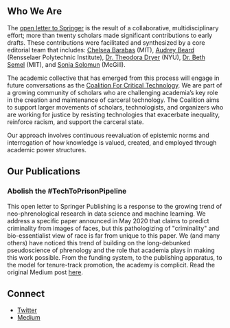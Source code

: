 ## Who We Are
The [open letter to
Springer](https://medium.com/@CoalitionForCriticalTechnology/abolish-the-techtoprisonpipeline-9b5b14366b16)
is the result of a collaborative, multidisciplinary effort; more than twenty
scholars made significant contributions to early drafts. These contributions
were facilitated and synthesized by a core editorial team that includes:
[Chelsea Barabas](https://twitter.com/chels_bar) (MIT), [Audrey Beard](https://ethicsof.tech) (Rensselaer Polytechnic Institute), [Dr.
Theodora Dryer](https://twitter.com/theodorajewell) (NYU), [Dr. Beth Semel](https://twitter.com/bethmsemel) (MIT), and [Sonja Solomun](https://twitter.com/SonjaSolomun) (McGill).

The academic collective that has emerged from this process will engage in
future conversations as the [Coalition For Critical
Technology](twitter.com/forcriticaltech). We are part of a growing community of
scholars who are challenging academia’s key role in the creation and
maintenance of carceral technology. The Coalition aims to support larger
movements of scholars, technologists, and organizers who are working for
justice by resisting technologies that exacerbate inequality, reinforce racism,
and support the carceral state.

Our approach involves continuous reevaluation of epistemic norms and
interrogation of how knowledge is valued, created, and employed through
academic power structures.

## Our Publications
### Abolish the #TechToPrisonPipeline
This open letter to Springer Publishing is a response to the growing trend of neo-phrenological research in data science and machine learning. We address a specific paper announced in May 2020 that claims to predict criminality from images of faces, but this pathologizing of "criminality" and bio-essentialist view of race is far from unique to this paper. We (and many others) have noticed this trend of building on the long-debunked pseudoscience of phrenology and the role that academia plays in making this work possible. From the funding system, to the publishing apparatus, to the model for tenure-track promotion, the academy is complicit. Read the original Medium post [here](https://medium.com/@CoalitionForCriticalTechnology/abolish-the-techtoprisonpipeline-9b5b14366b16).

## Connect
- [Twitter](twitter.com/forcriticaltech)
- [Medium](https://medium.com/@CoalitionForCriticalTechnology)
